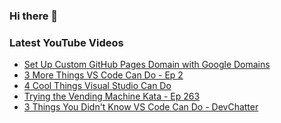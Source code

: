 ### Hi there 👋


<!--
**benrick/benrick** is a ✨ _special_ ✨ repository because its `README.md` (this file) appears on your GitHub profile.

Here are some ideas to get you started:

- 🔭 I’m currently working on ...
- 🌱 I’m currently learning ...
- 👯 I’m looking to collaborate on ...
- 🤔 I’m looking for help with ...
- 💬 Ask me about ...
- 📫 How to reach me: ...
- 😄 Pronouns: he/him
- ⚡ Fun fact: ...
-->

### Latest YouTube Videos
<!-- BLOG-POST-LIST:START -->
- [Set Up Custom GitHub Pages Domain with Google Domains](https://brendoneus.com/post/Custom-GitHub-Pages-Domain-with-Google-Domains/)
- [3 More Things VS Code Can Do - Ep 2](https://www.youtube.com/watch?v=rx-RHQmL1mU)
- [4 Cool Things Visual Studio Can Do](https://www.youtube.com/watch?v=9sIi0kKboAM)
- [Trying the Vending Machine Kata - Ep 263](https://www.youtube.com/watch?v=QVJBIHmMlFw)
- [3 Things You Didn&#39;t Know VS Code Can Do - DevChatter](https://www.youtube.com/watch?v=dwBgIxgXlFU)
<!-- BLOG-POST-LIST:END -->
